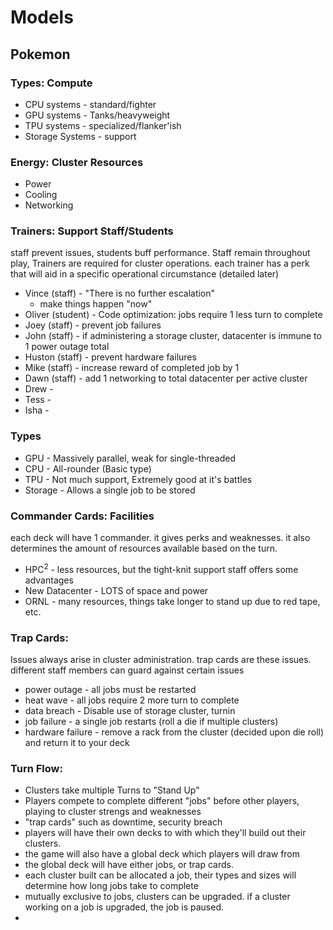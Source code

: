 # Models
## Pokemon
### Types: Compute
- CPU systems - standard/fighter
- GPU systems - Tanks/heavyweight
- TPU systems - specialized/flanker'ish
- Storage Systems - support 
### Energy: Cluster Resources
- Power 
- Cooling
- Networking
### Trainers: Support Staff/Students
staff prevent issues, students buff performance. Staff remain throughout play, Trainers are required for cluster operations. each trainer has a perk that will aid in a specific operational circumstance (detailed later)
- Vince (staff) - "There is no further escalation"
	- make things happen "now"
- Oliver (student) - Code optimization: jobs require 1 less turn to complete
- Joey (staff) - prevent job failures
- John (staff) - if administering a storage cluster, datacenter is immune to 1 power outage total
- Huston (staff) - prevent hardware failures
- Mike (staff) - increase reward of completed job by 1
- Dawn (staff) - add 1 networking to total datacenter per active cluster
- Drew - 
- Tess -
- Isha -
### Types
- GPU - Massively parallel, weak for single-threaded
- CPU - All-rounder (Basic type)
- TPU - Not much support, Extremely good at it's battles
- Storage - Allows a single job to be stored
### Commander Cards: Facilities
each deck will have 1 commander. it gives perks and weaknesses. it also determines the amount of resources available based on the turn.
- HPC$^2$ - less resources, but the tight-knit support staff offers some advantages
- New Datacenter - LOTS of space and power
- ORNL - many resources, things take longer to stand up due to red tape, etc.
### Trap Cards:
Issues always arise in cluster administration. trap cards are these issues. different staff members can guard against certain issues
- power outage - all jobs must be restarted
- heat wave - all jobs require 2 more turn to complete
- data breach - Disable use of storage cluster, turnin
- job failure - a single job restarts (roll a die if multiple clusters)
- hardware failure - remove a rack from the cluster (decided upon die roll) and return it to your deck
### Turn Flow:
- Clusters take multiple Turns to "Stand Up"
- Players compete to complete different "jobs" before other players, playing to cluster strengs and weaknesses
- "trap cards" such as downtime, security breach
- players will have their own decks to with which they'll build out their clusters. 
- the game will also have a global deck which players will draw from
- the global deck will have either jobs, or trap cards. 
- each cluster built can be allocated a job, their types and sizes will determine how long jobs take to complete
- mutually exclusive to jobs, clusters can be upgraded. if a cluster working on a job is upgraded, the job is paused. 
- 

